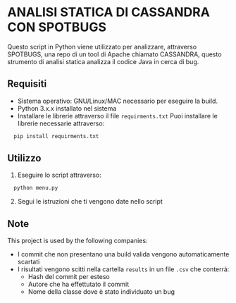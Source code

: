 
# ANALISI STATICA DI CASSANDRA CON SPOTBUGS

Questo script in Python viene utilizzato per analizzare, attraverso SPOTBUGS, una repo di un tool di Apache chiamato CASSANDRA, questo strumento di analisi statica analizza il codice Java in cerca di bug.
 
## Requisiti
-   Sistema operativo: GNU/Linux/MAC necessario per eseguire la build.
-   Python 3.x.x installato nel sistema
-   Installare le librerie attraverso il file ```requirments.txt```
Puoi installare le librerie necessarie attraverso:
```bash
  pip install requirments.txt
```
    
## Utilizzo 
1. Eseguire lo script attraverso:


```bash
  python menu.py
```

2.  Segui le istruzioni che ti vengono date nello script



## Note

This project is used by the following companies:

- I commit che non presentano una build valida vengono automaticamente scartati
- I risultati vengono scitti nella cartella ```results``` in un file ```.csv``` che conterrà:  
   -   Hash del commit per esteso
   -   Autore che ha effettutato il commit
   -   Nome della classe dove è stato individuato un bug
